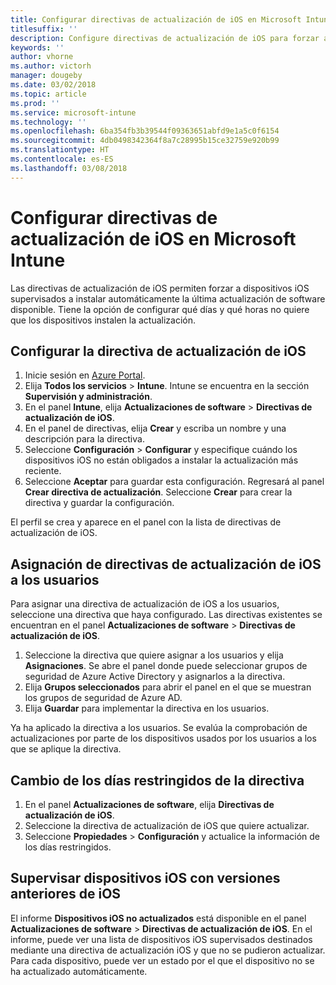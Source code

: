 ```yaml
---
title: Configurar directivas de actualización de iOS en Microsoft Intune
titlesuffix: ''
description: Configure directivas de actualización de iOS para forzar a dispositivos iOS supervisados a instalar automáticamente la última actualización de software disponible.
keywords: ''
author: vhorne
ms.author: victorh
manager: dougeby
ms.date: 03/02/2018
ms.topic: article
ms.prod: ''
ms.service: microsoft-intune
ms.technology: ''
ms.openlocfilehash: 6ba354fb3b39544f09363651abfd9e1a5c0f6154
ms.sourcegitcommit: 4db0498342364f8a7c28995b15ce32759e920b99
ms.translationtype: HT
ms.contentlocale: es-ES
ms.lasthandoff: 03/08/2018
---
```

# <a name="configure-ios-update-policies-in-microsoft-intune"></a>Configurar directivas de actualización de iOS en Microsoft Intune
Las directivas de actualización de iOS permiten forzar a dispositivos iOS supervisados a instalar automáticamente la última actualización de software disponible. Tiene la opción de configurar qué días y qué horas no quiere que los dispositivos instalen la actualización.

## <a name="configure-the-ios-update-policy"></a>Configurar la directiva de actualización de iOS
1. Inicie sesión en [Azure Portal](https://portal.azure.com).
2. Elija **Todos los servicios** > **Intune**. Intune se encuentra en la sección **Supervisión y administración**.
2. En el panel **Intune**, elija **Actualizaciones de software** > **Directivas de actualización de iOS**.
4. En el panel de directivas, elija **Crear** y escriba un nombre y una descripción para la directiva.
5. Seleccione **Configuración** > **Configurar** y especifique cuándo los dispositivos iOS no están obligados a instalar la actualización más reciente.
6. Seleccione **Aceptar** para guardar esta configuración. Regresará al panel **Crear directiva de actualización**. Seleccione **Crear** para crear la directiva y guardar la configuración.

El perfil se crea y aparece en el panel con la lista de directivas de actualización de iOS.

## <a name="assign-an-ios-update-policy-to-users"></a>Asignación de directivas de actualización de iOS a los usuarios
Para asignar una directiva de actualización de iOS a los usuarios, seleccione una directiva que haya configurado. Las directivas existentes se encuentran en el panel **Actualizaciones de software** > **Directivas de actualización de iOS**.
1. Seleccione la directiva que quiere asignar a los usuarios y elija **Asignaciones**. Se abre el panel donde puede seleccionar grupos de seguridad de Azure Active Directory y asignarlos a la directiva.
2. Elija **Grupos seleccionados** para abrir el panel en el que se muestran los grupos de seguridad de Azure AD.
3. Elija **Guardar** para implementar la directiva en los usuarios.

Ya ha aplicado la directiva a los usuarios. Se evalúa la comprobación de actualizaciones por parte de los dispositivos usados por los usuarios a los que se aplique la directiva.

## <a name="change-the-restricted-days-for-the-policy"></a>Cambio de los días restringidos de la directiva
1. En el panel **Actualizaciones de software**, elija **Directivas de actualización de iOS**.
2. Seleccione la directiva de actualización de iOS que quiere actualizar.
3. Seleccione **Propiedades** > **Configuración** y actualice la información de los días restringidos.

## <a name="monitor-ios-devices-with-older-ios-versions"></a>Supervisar dispositivos iOS con versiones anteriores de iOS
<!-- 1352223 -->
El informe **Dispositivos iOS no actualizados** está disponible en el panel **Actualizaciones de software** > **Directivas de actualización de iOS**. En el informe, puede ver una lista de dispositivos iOS supervisados destinados mediante una directiva de actualización iOS y que no se pudieron actualizar. Para cada dispositivo, puede ver un estado por el que el dispositivo no se ha actualizado automáticamente.
